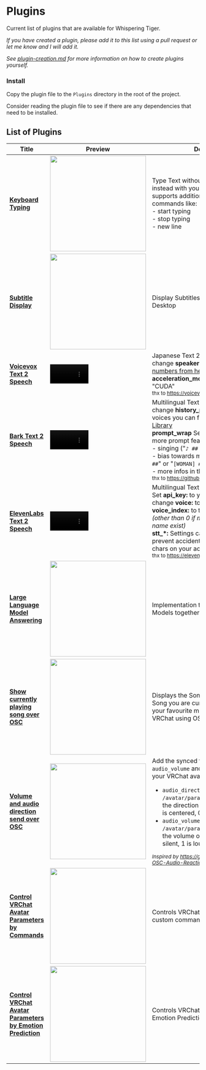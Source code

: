# Plugins

Current list of plugins that are available for Whispering Tiger.

_If you have created a plugin, please add it to this list using a pull request or let me know and I will add it._

_See [plugin-creation.md](plugin-creation.md) for more information on how to create plugins yourself._

### Install
Copy the plugin file to the `Plugins` directory in the root of the project.

Consider reading the plugin file to see if there are any dependencies that need to be installed.

## List of Plugins

| Title                                                                                                                           | Preview                                                                                                                       | Description                                                                                                                                                                                                                                                                                                                                                                                                                                                                                                | Author   |
|---------------------------------------------------------------------------------------------------------------------------------|-------------------------------------------------------------------------------------------------------------------------------|------------------------------------------------------------------------------------------------------------------------------------------------------------------------------------------------------------------------------------------------------------------------------------------------------------------------------------------------------------------------------------------------------------------------------------------------------------------------------------------------------------|----------|
| [**Keyboard Typing**](https://gist.github.com/Sharrnah/2da117d967eef6bc49689d15eb622f80)                                        | <img src=https://user-images.githubusercontent.com/55756126/235278696-bfd67d5d-74d3-4ad6-8661-24c334b2da64.gif width=250>     | Type Text without your keyboard but instead with your Voice. <br> supports additional _customizable_ commands like: <br> - start typing<br>- stop typing<br>- new line                                                                                                                                                                                                                                                                                                                                     | Sharrnah |
| [**Subtitle Display**](https://gist.github.com/Sharrnah/6ac98143d4fa7bfd3867e57be6a0572a)                                       | <img src=https://user-images.githubusercontent.com/55756126/236357319-8769c88d-f9bb-492c-8be8-89a20e521792.gif width=250>     | Display Subtitles everywhere on your Desktop                                                                                                                                                                                                                                                                                                                                                                                                                                                               | Sharrnah |
| [**Voicevox Text 2 Speech**](https://gist.github.com/Sharrnah/7071f08d539bba6bd18e15ca40fc7c47)                                 | <video src='https://user-images.githubusercontent.com/55756126/232867089-5154c472-1c0b-4f20-acba-5a5d869b775e.mp4' width=100> | Japanese Text 2 Speech.</br>change **speaker:** to one of the [speaker numbers from here](https://eu2.contabostorage.com/bf1a89517e2643359087e5d8219c0c67:share/voicevox-voice-ids.html).</br>**acceleration_mode:** can be "CPU" or "CUDA" </br><sub>thx to https://voicevox.hiroshiba.jp/ </sub>                                                                                                                                                                                                         | Sharrnah |
| [**Bark Text 2 Speech**](https://gist.github.com/Sharrnah/5b19b4a7fa22d43c503c33d24c85e778)                                     | <video src='https://user-images.githubusercontent.com/55756126/253620129-f7859d83-9221-4f03-9eeb-d8ec3afde702.mp4' width=100> | Multilingual Text 2 Speech</br>change **history_prompt:** to one of the voices you can find here: [Bark Speaker Library](https://suno-ai.notion.site/8b8e8749ed514b0cbf3f699013548683) </br>**prompt_wrap** Setting can be used for more prompt features like:</br>- singing ("`♪ ## ♪`")</br>- bias towards male or female ("`[MAN] ##`" or "`[WOMAN] ##`")</<br>- more infos in their [Readme](https://github.com/suno-ai/bark#-usage-in-python).</br><sub>thx to https://github.com/suno-ai/bark </sub> | Sharrnah |
| [**ElevenLabs Text 2 Speech**](https://gist.github.com/Sharrnah/b036126ac1013af1fc625091cf02eac8)                               | <video src='https://user-images.githubusercontent.com/55756126/236304921-a64f0443-ac45-4181-bc53-090696a58f0b.mp4' width=100> | Multilingual Text 2 Speech (**API**).</br>Set **api_key:** to your API key.</br>change **voice:** to one of voices and **voice_index:** to the index of the voice. _(other than 0 if more voices with same name exist)_</br>**stt_*:** Settings can limit the generation to prevent accidental use up of available chars on your account.</br><sub>thx to https://elevenlabs.io/ </sub>                                                                                                                    | Sharrnah |
| [**Large Language Model Answering**](https://gist.github.com/Sharrnah/eeaf2acda3e92d8eed1747f05a3f4102)                         | <img src=https://user-images.githubusercontent.com/55756126/225940740-f5e44911-9836-4b26-ab6e-a32676ddd27e.png width=250>     | Implementation to run Large Language Models together with Whispering Tiger.                                                                                                                                                                                                                                                                                                                                                                                                                                | Sharrnah |
| [**Show currently playing song over OSC**](https://gist.github.com/Sharrnah/802ab486374c69a183c85d5846100232)                   | <img src=https://user-images.githubusercontent.com/55756126/223178202-ef31fb96-6fa8-4427-9f5e-b4dd587f07ab.png width=250>     | Displays the Song Title and Author of the Song you are currently listening to in your favourite music player inside VRChat using OSC.                                                                                                                                                                                                                                                                                                                                                                      | Sharrnah |
| [**Volume and audio direction send over OSC**](https://gist.github.com/Sharrnah/582b8a390e2462bcec77332cac2eb570)               | <img src=https://user-images.githubusercontent.com/55756126/228648156-56de7f87-476a-4569-866a-8b8591b2549e.gif width=250>     | Add the synced float parameters `audio_volume` and `audio_direction` to your VRChat avatar. <ul><li>`audio_direction` at `/avatar/parameters/audio_direction`: the direction of the sound. Where 0.5 is centered, 0 is left 1 is right.</li> <li>`audio_volume` at `/avatar/parameters/audio_volume`: the volume of the sound. Where 0 is silent, 1 is loud.</li></ul> <sub>_Inspired by https://github.com/Codel1417/VRC-OSC-Audio-Reaction :love_letter:_</sub>                                          | Sharrnah |
| [**Control VRChat Avatar Parameters by Commands**](https://gist.github.com/Sharrnah/64ea762819b39c5bddbac2730ae43dcc)           | <img src=https://user-images.githubusercontent.com/55756126/228892285-a2148a33-94b2-460c-9632-423f77235c03.gif width=250>     | Controls VRChat Avatar Parameters by custom commands.                                                                                                                                                                                                                                                                                                                                                                                                                                                      | Sharrnah |
| [**Control VRChat Avatar Parameters by Emotion Prediction**](https://gist.github.com/Sharrnah/28564fd26cef6f1689ea5fc3053b7ee2) | <img src=https://user-images.githubusercontent.com/55756126/229387209-c8943a7a-9f51-4206-babb-239925d0ace7.gif width=250>     | Controls VRChat Avatar Parameters by Emotion Prediction.                                                                                                                                                                                                                                                                                                                                                                                                                                                   | Sharrnah |
